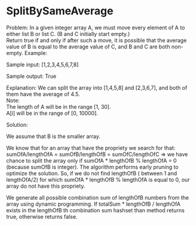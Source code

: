 # SplitBySameAverage
Problem:
In a given integer array A, we must move every element of A to either list B or list C. (B and C initially start empty.)  
Return true if and only if after such a move, it is possible that the average value of B is equal to the average value of C, and B and C are both non-empty.
Example:

Sample input: 
[1,2,3,4,5,6,7,8]  

Sample output:
True

Explanation: We can split the array into [1,4,5,8] and [2,3,6,7], and both of them have the average of 4.5.   
Note:  
The length of A will be in the range [1, 30].  
A[i] will be in the range of [0, 10000].

Solution:

We assume that B is the smaller array.

We know that for an array that have the propriety we search for that:
sumOfA/lengthOfA = sumOfB/lengthOfB = sumOfC/lengthOfC => 
we have chance to split the array only if sumOfA * lengthOfB % lengthOfA = 0 (because sumOfB is integer). The algorithm performs early pruning to optimize the solution. So, if we do not find lengthOfB ( between 1 and lengthOfA/2) for which sumOfA * lengthOfB % lengthOfA is equal to 0, our array do not have this propriety.

We generate all possible combination sum of lengthOfB numbers from the array using dynamic programming. If totalSum * lengthOfB / lengthOfA exists in the lengthOfB th combination sum hashset than method returns true, otherwise returns false. 
 
